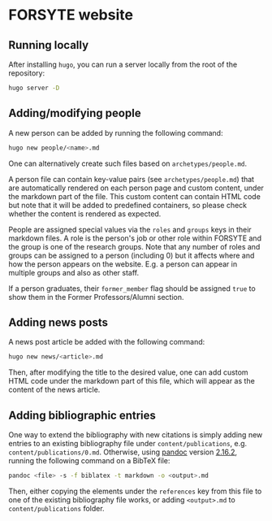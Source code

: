 
# FORSYTE website

## Running locally
After installing `hugo`, you can run a server locally from the root of the repository:
```sh
hugo server -D
```

## Adding/modifying people
A new person can be added by running the following command:
```sh
hugo new people/<name>.md
```
One can alternatively create such files based on `archetypes/people.md`.

A person file can contain key-value pairs (see `archetypes/people.md`) that are automatically rendered on each person page
and custom content, under the markdown part of the file. This custom content can contain HTML code but note that it will
be added to predefined containers, so please check whether the content is rendered as expected.

People are assigned special values via the `roles` and `groups` keys in their markdown files.
A role is the person's job or other role within FORSYTE and the group is one of the research groups.
Note that any number of roles and groups can be assigned to a person (including 0) but it affects where
and how the person appears on the website. E.g. a person can appear in multiple groups and also as
other staff.

If a person graduates, their `former_member` flag should be assigned `true` to show them in the Former Professors/Alumni section.

## Adding news posts
A news post article be added with the following command:
```sh
hugo new news/<article>.md
```
Then, after modifying the title to the desired value, one can add custom HTML code under the markdown part of this file,
which will appear as the content of the news article.

## Adding bibliographic entries
One way to extend the bibliography with new citations is simply adding new entries to an
existing bibliography file under `content/publications`, e.g. `content/publications/0.md`.
Otherwise, using [pandoc](https://pandoc.org/) version [2.16.2](https://github.com/jgm/pandoc/releases/tag/2.16.2), running the following command on a BibTeX file:
```sh
pandoc <file> -s -f biblatex -t markdown -o <output>.md
```
Then, either copying the elements under the `references` key from this file to one of the
existing bibliography file works, or adding `<output>.md` to `content/publications` folder.